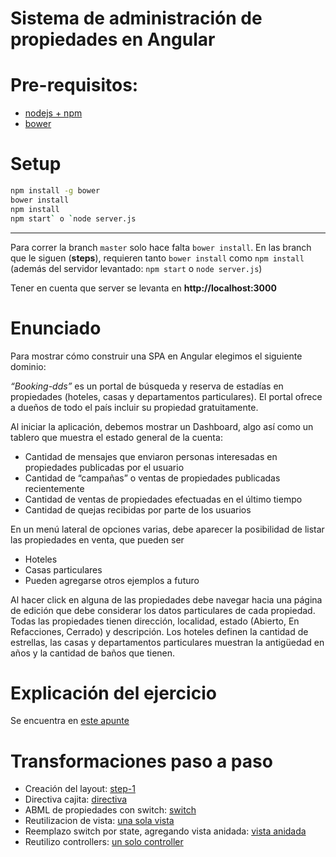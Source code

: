 # Sistema de administración de propiedades en Angular

# Pre-requisitos:
- [nodejs + npm](https://nodejs.org/en/download/)
- [bower](https://bower.io/)

# Setup

```bash
npm install -g bower
bower install
npm install
npm start` o `node server.js
```
---

Para correr la branch `master` solo hace falta `bower install`. 
En las branch que le siguen (**steps**), requieren tanto `bower install` como `npm install` (además del servidor levantado: `npm start` o `node server.js`)

Tener en cuenta que server se levanta en **http://localhost:3000**

# Enunciado
Para mostrar cómo construir una SPA en Angular elegimos el siguiente dominio:

*“Booking-dds”* es un portal de búsqueda y reserva de estadías en propiedades (hoteles, casas y departamentos particulares). El portal ofrece a dueños de todo el país incluir su propiedad gratuitamente.

Al iniciar la aplicación, debemos mostrar un Dashboard, algo así como un tablero que muestra el estado general de la cuenta:

* Cantidad de mensajes que enviaron personas interesadas en propiedades publicadas por el usuario
* Cantidad de “campañas” o ventas de propiedades publicadas recientemente
* Cantidad de ventas de propiedades efectuadas en el último tiempo
* Cantidad de quejas recibidas por parte de los usuarios

En un menú lateral de opciones varias, debe aparecer la posibilidad de listar las propiedades en venta, que pueden ser

* Hoteles
* Casas particulares
* Pueden agregarse otros ejemplos a futuro
	
Al hacer click en alguna de las propiedades debe navegar hacia una página de edición que debe considerar los datos particulares de cada propiedad. Todas las propiedades tienen dirección, localidad, estado (Abierto, En Refacciones, Cerrado) y descripción. Los hoteles definen la cantidad de estrellas, las casas y departamentos particulares muestran la antigüedad en años y la cantidad de baños que tienen.

# Explicación del ejercicio
Se encuentra en [este apunte](https://docs.google.com/document/d/178YO7zrtzO8qlI5EIoaKkixFx19ONohrTsD0EwmjOAQ/edit?usp=sharing)


# Transformaciones paso a paso
- Creación del layout: [step-1](https://github.com/uqbar-project/eg-propiedades-angular/commit/f99b8789ee5e899821aef6a0ca9b242bed762520)
- Directiva cajita: [directiva](https://github.com/uqbar-project/eg-propiedades-angular/commit/75f123a556cf1a295f370e20d9a5150225f11279)
- ABML de propiedades con switch: [switch](https://github.com/uqbar-project/eg-propiedades-angular/commit/d9131c0ad70e95d23b6866a67c7d6e03fbfb9f35)
- Reutilizacion de vista: [una sola vista](https://github.com/uqbar-project/eg-propiedades-angular/commit/a586da721039db3a4d6abf7e4c007f86bbe8fdf6)
- Reemplazo switch por state, agregando vista anidada: [vista anidada](https://github.com/uqbar-project/eg-propiedades-angular/commit/48eb0df000066cfa82d83fb9e84021198e27d4f6)
- Reutilizo controllers: [un solo controller](https://github.com/uqbar-project/eg-propiedades-angular/commit/7ea972899e124d12dd9d609110934210136205d4)
